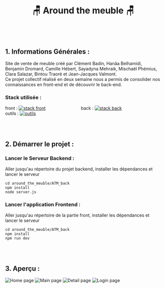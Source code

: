 # <p align="center"> 🪑 Around the meuble 🪑</p>

<br><br>

## 1. Informations Générales :

Site de vente de meuble créé par Clément Badin, Hanâa Belhamidi, Benjamin Dromard, Camille Hébert, Sayadyna Mehraik, Mischaël Phémius, Clara Salazar, Bintou Traoré et Jean-Jacques Valmont.
<br> Ce projet collectif réalisé en deux semaine nous a permis de consolider nos connaissances en front-end et de découvrir le back-end.

### Stack utilisée :
front : [![stack front](https://skillicons.dev/icons?i=react,tailwind)](https://skillicons.dev) 
&nbsp;&nbsp;&nbsp;&nbsp;&nbsp;&nbsp;&nbsp;&nbsp;&nbsp;&nbsp;&nbsp;&nbsp;&nbsp;&nbsp;&nbsp;&nbsp;&nbsp;&nbsp;&nbsp;&nbsp;&nbsp;&nbsp;&nbsp;&nbsp;&nbsp;&nbsp;&nbsp;
back : [![stack back](https://skillicons.dev/icons?i=nodejs,express,sequelize)](https://skillicons.dev)
&nbsp;&nbsp;&nbsp;&nbsp;&nbsp;&nbsp;&nbsp;&nbsp;&nbsp;&nbsp;&nbsp;&nbsp;&nbsp;&nbsp;&nbsp;&nbsp;&nbsp;&nbsp;&nbsp;&nbsp;&nbsp;&nbsp;&nbsp;&nbsp;&nbsp;&nbsp;&nbsp;
outils : [![outils](https://skillicons.dev/icons?i=vscode,git,vite,figma)](https://skillicons.dev)

<br><br>

## 2. Démarrer le projet :

### Lancer le Serveur Backend :

Aller jusqu'au répertoire du projet backend, installer les dépendances et lancer le serveur

```
cd around_the_meuble/ATM_back
npm install
node server.js
```

### Lancer l'application Frontend :

Aller jusqu'au répertoire de la partie front, installer les dépendances et lancer le serveur

```
cd around_the_meuble/ATM_back
npm install
npm run dev
```

<br><br>

## 3. Aperçu :
![Home page](https://github.com/camhbrt/around_the_meuble/assets/119520577/d8b06fd9-a903-45e8-bad2-dd380dc46bb6)
![Main page](https://github.com/camhbrt/around_the_meuble/assets/119520577/31f5e047-87b9-4f40-b239-9cad8c560331)
![Detail page](https://github.com/camhbrt/around_the_meuble/assets/119520577/791a8c8d-6c03-4b4a-9c1c-669a35d2c9c8)
![Login page](https://github.com/camhbrt/around_the_meuble/assets/119520577/3a2f26f2-df56-4dac-b71c-5106fd788b56)

